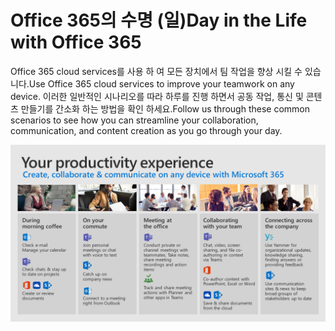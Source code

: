 # <a name="day-in-the-life-with-office-365"></a><span data-ttu-id="64695-101">Office 365의 수명 (일)</span><span class="sxs-lookup"><span data-stu-id="64695-101">Day in the Life with Office 365</span></span>

<span data-ttu-id="64695-102">Office 365 cloud services를 사용 하 여 모든 장치에서 팀 작업을 향상 시킬 수 있습니다.</span><span class="sxs-lookup"><span data-stu-id="64695-102">Use Office 365 cloud services to improve your teamwork on any device.</span></span>  <span data-ttu-id="64695-103">이러한 일반적인 시나리오를 따라 하루를 진행 하면서 공동 작업, 통신 및 콘텐츠 만들기를 간소화 하는 방법을 확인 하세요.</span><span class="sxs-lookup"><span data-stu-id="64695-103">Follow us through these common scenarios to see how you can streamline your collaboration, communication, and content creation as you go through your day.</span></span>  

![수명 시각적 개체의 일](media/m365day.png)

